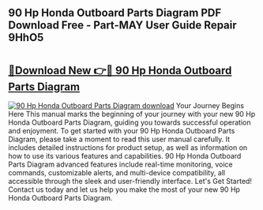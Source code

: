## 90 Hp Honda Outboard Parts Diagram PDF Download Free - Part-MAY User Guide Repair 9HhO5

# <h2><a href="http://dft8ty.blite.top/?on=90+Hp+Honda+Outboard+Parts+Diagram">🔗Download New 👉🔴 90 Hp Honda Outboard Parts Diagram</a></h2>

[![90 Hp Honda Outboard Parts Diagram download](https://i.imgur.com/lujVjoI.png)](http://dft8ty.blite.top/?on=90+Hp+Honda+Outboard+Parts+Diagram)
Your Journey Begins Here This manual marks the beginning of your journey with your new 90 Hp Honda Outboard Parts Diagram, guiding you towards successful operation and enjoyment. To get started with your 90 Hp Honda Outboard Parts Diagram, please take a moment to read this user manual carefully. It includes detailed instructions for product setup, as well as information on how to use its various features and capabilities. 90 Hp Honda Outboard Parts Diagram advanced features include real-time monitoring, voice commands, customizable alerts, and multi-device compatibility, all accessible through the sleek and user-friendly interface. Let's Get Started! Contact us today and let us help you make the most of your new 90 Hp Honda Outboard Parts Diagram.

